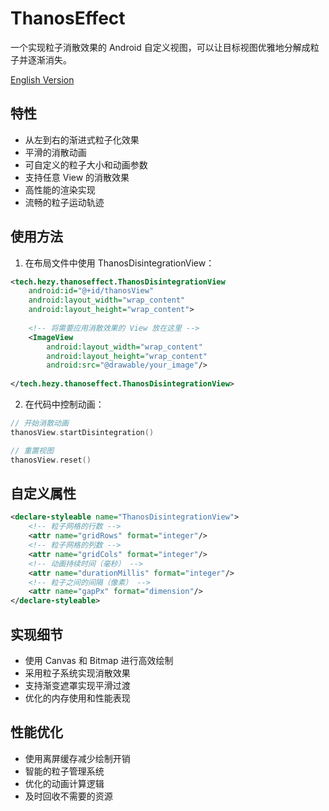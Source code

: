 # ThanosEffect

一个实现粒子消散效果的 Android 自定义视图，可以让目标视图优雅地分解成粒子并逐渐消失。

[English Version](README_EN.md)

## 特性

- 从左到右的渐进式粒子化效果
- 平滑的消散动画
- 可自定义的粒子大小和动画参数
- 支持任意 View 的消散效果
- 高性能的渲染实现
- 流畅的粒子运动轨迹

## 使用方法

1. 在布局文件中使用 ThanosDisintegrationView：

```xml
<tech.hezy.thanoseffect.ThanosDisintegrationView
    android:id="@+id/thanosView"
    android:layout_width="wrap_content"
    android:layout_height="wrap_content">
    
    <!-- 将需要应用消散效果的 View 放在这里 -->
    <ImageView
        android:layout_width="wrap_content"
        android:layout_height="wrap_content"
        android:src="@drawable/your_image"/>
        
</tech.hezy.thanoseffect.ThanosDisintegrationView>
```

2. 在代码中控制动画：

```kotlin
// 开始消散动画
thanosView.startDisintegration()

// 重置视图
thanosView.reset()
```

## 自定义属性

```xml
<declare-styleable name="ThanosDisintegrationView">
    <!-- 粒子网格的行数 -->
    <attr name="gridRows" format="integer"/>
    <!-- 粒子网格的列数 -->
    <attr name="gridCols" format="integer"/>
    <!-- 动画持续时间（毫秒） -->
    <attr name="durationMillis" format="integer"/>
    <!-- 粒子之间的间隔（像素） -->
    <attr name="gapPx" format="dimension"/>
</declare-styleable>
```

## 实现细节

- 使用 Canvas 和 Bitmap 进行高效绘制
- 采用粒子系统实现消散效果
- 支持渐变遮罩实现平滑过渡
- 优化的内存使用和性能表现

## 性能优化

- 使用离屏缓存减少绘制开销
- 智能的粒子管理系统
- 优化的动画计算逻辑
- 及时回收不需要的资源

